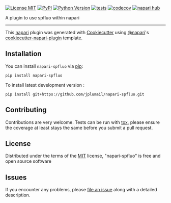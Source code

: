 
[![License MIT](https://img.shields.io/pypi/l/napari-spfluo.svg?color=green)](https://github.com/jplumail/napari-spfluo/raw/main/LICENSE)
[![PyPI](https://img.shields.io/pypi/v/napari-spfluo.svg?color=green)](https://pypi.org/project/napari-spfluo)
[![Python Version](https://img.shields.io/pypi/pyversions/napari-spfluo.svg?color=green)](https://python.org)
[![tests](https://github.com/jplumail/napari-spfluo/workflows/tests/badge.svg)](https://github.com/jplumail/napari-spfluo/actions)
[![codecov](https://codecov.io/gh/jplumail/napari-spfluo/branch/main/graph/badge.svg)](https://codecov.io/gh/jplumail/napari-spfluo)
[![napari hub](https://img.shields.io/endpoint?url=https://api.napari-hub.org/shields/napari-spfluo)](https://napari-hub.org/plugins/napari-spfluo)

A plugin to use spfluo within napari

----------------------------------

This [napari] plugin was generated with [Cookiecutter] using [@napari]'s [cookiecutter-napari-plugin] template.

<!--
Don't miss the full getting started guide to set up your new package:
https://github.com/napari/cookiecutter-napari-plugin#getting-started

and review the napari docs for plugin developers:
https://napari.org/stable/plugins/index.html
-->

## Installation

You can install `napari-spfluo` via [pip]:

    pip install napari-spfluo



To install latest development version :

    pip install git+https://github.com/jplumail/napari-spfluo.git


## Contributing

Contributions are very welcome. Tests can be run with [tox], please ensure
the coverage at least stays the same before you submit a pull request.

## License

Distributed under the terms of the [MIT] license,
"napari-spfluo" is free and open source software

## Issues

If you encounter any problems, please [file an issue] along with a detailed description.

[napari]: https://github.com/napari/napari
[Cookiecutter]: https://github.com/audreyr/cookiecutter
[@napari]: https://github.com/napari
[MIT]: http://opensource.org/licenses/MIT
[BSD-3]: http://opensource.org/licenses/BSD-3-Clause
[GNU GPL v3.0]: http://www.gnu.org/licenses/gpl-3.0.txt
[GNU LGPL v3.0]: http://www.gnu.org/licenses/lgpl-3.0.txt
[Apache Software License 2.0]: http://www.apache.org/licenses/LICENSE-2.0
[Mozilla Public License 2.0]: https://www.mozilla.org/media/MPL/2.0/index.txt
[cookiecutter-napari-plugin]: https://github.com/napari/cookiecutter-napari-plugin

[file an issue]: https://github.com/jplumail/napari-spfluo/issues

[napari]: https://github.com/napari/napari
[tox]: https://tox.readthedocs.io/en/latest/
[pip]: https://pypi.org/project/pip/
[PyPI]: https://pypi.org/
